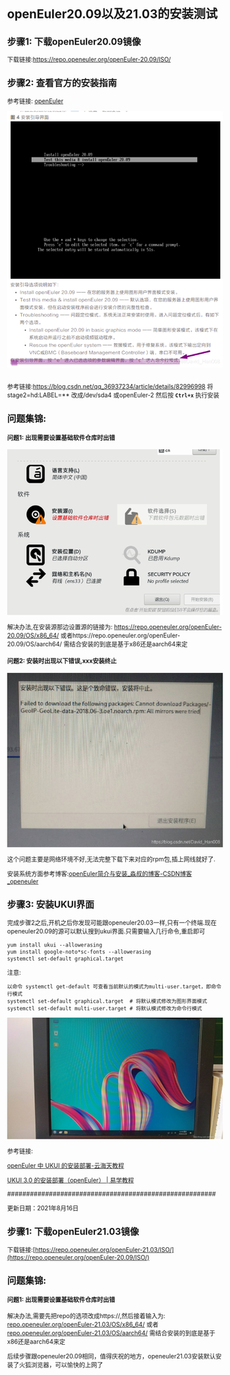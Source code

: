 # openEuler20.09以及21.03的安装测试

## 步骤1: 下载openEuler20.09镜像

下载链接:https://repo.openeuler.org/openEuler-20.09/ISO/

## 步骤2: 查看官方的安装指南

参考链接: [openEuler](https://openeuler.org/zh/docs/20.09/docs/Installation/installation.html)

![img](pics/ros-install-1.png)![点击并拖拽以移动](data:image/gif;base64,R0lGODlhAQABAPABAP///wAAACH5BAEKAAAALAAAAAABAAEAAAICRAEAOw==)



参考链接:https://blog.csdn.net/qq_36937234/article/details/82996998 将stage2=hd:LABEL=** 改成/dev/sda4 或openEuler-2 然后按 **`Ctrl+x`** 执行安装

## 问题集锦:

#### 问题1: 出现需要设置基础软件仓库时出错

![img0](pics/ros-install-0.png)

解决办法,在安装源那边设置源的链接为: https://repo.openeuler.org/openEuler-20.09/OS/x86_64/ 或者https://repo.openeuler.org/openEuler-20.09/OS/aarch64/ 需结合安装的到底是基于x86还是aarch64来定

#### 问题2: 安装时出现以下错误,xxx安装终止

![img2](pics/ros-install-2.jpg)



这个问题主要是网络环境不好,无法完整下载下来对应的rpm包,插上网线就好了.

安装系统方面参考博客:[openEuler简介与安装_淼叔的博客-CSDN博客_openeuler](https://blog.csdn.net/liumiaocn/article/details/110255783)

## 步骤3: 安装UKUI界面

完成步骤2之后,开机之后你发现可能跟openeuler20.03一样,只有一个终端.现在openeuler20.09的源可以默认搜到ukui界面.只需要输入几行命令,重启即可

```
yum install ukui --allowerasing
yum install google-noto*sc-fonts --allowerasing
systemctl set-default graphical.target
```

注意:

```
以命令 systemctl get-default 可查看当前默认的模式为multi-user.target，即命令行模式
systemctl set-default graphical.target  # 将默认模式修改为图形界面模式
systemctl set-default multi-user.target # 将默认模式修改为命令行模式
```

![img](pics/ros-install-3.jpg)

参考链接:

[openEuler 中 UKUI 的安装部署-云海天教程](https://www.yht7.com/news/101519)

[UKUI 3.0 的安装部署（openEuler） | 易学教程](https://www.e-learn.cn/topic/3861933)

\#######################################################

更新日期：2021年8月16日

## 步骤1: 下载openEuler21.03镜像

下载链接:[https://repo.openeuler.org/openEuler-21.03/ISO/](https://repo.openeuler.org/openEuler-20.09/ISO/)

## 问题集锦:

#### 问题1: 出现需要设置基础软件仓库时出错

解决办法,需要先把repo的选项改成https://,然后接着输入为: [repo.openeuler.org/openEuler-21.03/OS/x86_64/](https://repo.openeuler.org/openEuler-20.09/OS/x86_64/) 或者[repo.openeuler.org/openEuler-21.03/OS/aarch64/](https://repo.openeuler.org/openEuler-20.09/OS/aarch64/) 需结合安装的到底是基于x86还是aarch64来定

后续步骤跟openeuler20.09相同，值得庆祝的地方，openeuler21.03安装默认安装了火狐浏览器，可以愉快的上网了
